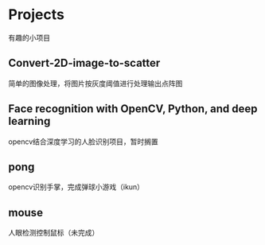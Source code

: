 # Projects
有趣的小项目              

## Convert-2D-image-to-scatter     
简单的图像处理，将图片按灰度阈值进行处理输出点阵图      

## Face recognition with OpenCV, Python, and deep learning       
opencv结合深度学习的人脸识别项目，暂时搁置          

## pong    
opencv识别手掌，完成弹球小游戏（ikun）          

## mouse         
人眼检测控制鼠标（未完成）   

